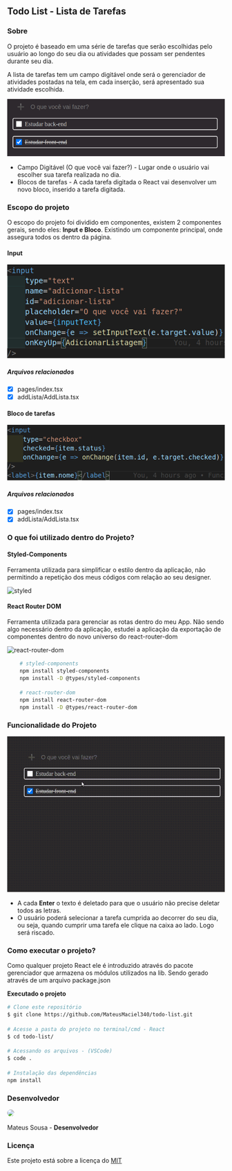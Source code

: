 ## Todo List - Lista de Tarefas

### Sobre

O projeto é baseado em uma série de tarefas que serão escolhidas pelo usuário ao longo do seu dia ou atividades que possam ser pendentes durante seu dia.

A lista de tarefas tem um campo digitável onde será o gerenciador de atividades postadas na tela, em cada inserção, será apresentado sua atividade escolhida.

![todo](/assets/escopo-todo-list.png)

- Campo Digitável (O que você vai fazer?) - Lugar onde o usuário vai escolher sua tarefa realizada no dia.
- Blocos de tarefas - A cada tarefa digitada o React vai desenvolver um novo bloco, inserido a tarefa digitada.

### Escopo do projeto

O escopo do projeto foi dividido em componentes, existem 2 componentes gerais, sendo eles: **Input e Bloco**. Existindo um componente principal, onde assegura todos os dentro da página.

#### Input

![input](assets/input-code.png)

##### Arquivos relacionados

- [x] pages/index.tsx
- [x] addLista/AddLista.tsx

#### Bloco de tarefas

![bloco](assets/bloco-code.png)

##### Arquivos relacionados

- [x] pages/index.tsx
- [x] addLista/AddLista.tsx 

### O que foi utilizado dentro do Projeto?

#### Styled-Components

Ferramenta utilizada para simplificar o estilo dentro da aplicação, não permitindo a repetição dos meus códigos com relação ao seu designer.

![styled](https://blog.logrocket.com/wp-content/uploads/2019/06/styledcomponents1.png)

#### React Router DOM

Ferramenta utilizada para gerenciar as rotas dentro do meu App. Não sendo algo necessário dentro da aplicação, estudei a aplicação da exportação de componentes dentro do novo universo do react-router-dom

![react-router-dom](https://miro.medium.com/max/1080/1*4Q47z60ujkYl4w7GAagWow.png)

```bash
    # styled-components
    npm install styled-components
    npm install -D @types/styled-components

    # react-router-dom
    npm install react-router-dom
    npm install -D @types/react-router-dom
```

### Funcionalidade do Projeto

![gif](assets/gif.gif)

- A cada **Enter** o texto é deletado para que o usuário não precise deletar todos as letras.
- O usuário poderá selecionar a tarefa cumprida ao decorrer do seu dia, ou seja, quando cumprir uma tarefa ele clique na caixa ao lado. Logo será riscado.

### Como executar o projeto?

Como qualquer projeto React ele é introduzido através do pacote gerenciador que armazena os módulos utilizados na lib. Sendo gerado através de um arquivo package.json

**Executado o projeto**

```bash
# Clone este repositório
$ git clone https://github.com/MateusMaciel340/todo-list.git

# Acesse a pasta do projeto no terminal/cmd - React
$ cd todo-list/

# Acessando os arquivos - (VSCode)
$ code .

# Instalação das dependências
npm install
```

### Desenvolvedor

<img src="https://avatars.githubusercontent.com/u/55550732?v=4" width="100" style="border-radius:10px;"/>

Mateus Sousa - <b>Desenvolvedor</b>


### Licença

Este projeto está sobre a licença do [MIT](https://github.com/facebook/react/blob/main/LICENSE)
